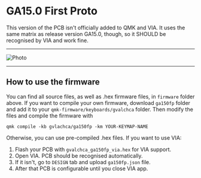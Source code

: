 # GA15.0 First Proto

This version of the PCB isn't officially added to QMK and VIA.
It uses the same matrix as release version GA15.0, though, so it SHOULD be recognised by VIA and work fine.

_____

![Photo](https://i.imgur.com/xuOA36c.jpeg)

_____

## How to use the firmware

You can find all source files, as well as .hex firmware files, in `firmware` folder above.
If you want to compile your own firmware, download `ga150fp` folder and add it to your `qmk-firmware/keyboards/gvalchca` folder. Then modify the files and compile the firmware with
```
qmk compile -kb gvlachca/ga150fp -km YOUR-KEYMAP-NAME
```

Otherwise, you can use pre-compiled .hex files.
If you want to use VIA:
1. Flash your PCB with `gvalchca_ga150fp_via.hex` for VIA support.
2. Open VIA. PCB should be recognised automatically.
3. If it isn't, go to `DESIGN` tab and upload `ga150fp.json` file.
4. After that PCB is configurable until you close VIA app.
